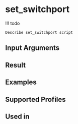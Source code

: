 

# set_switchport

<!-- prettier-ignore -->
!!! todo

    Describe set_switchport script

Input Arguments
---------------

Result
------

Examples
--------

Supported Profiles
------------------

Used in
-------
